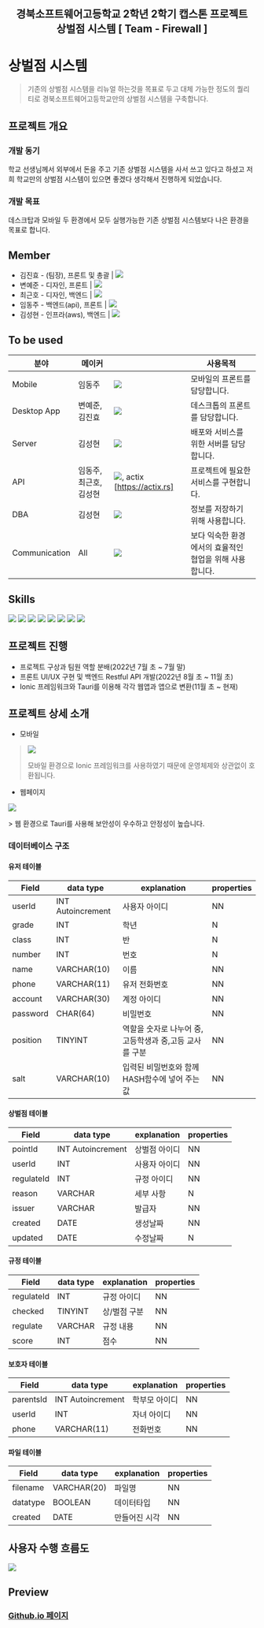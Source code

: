<h2 align="middle">경북소프트웨어고등학교 2학년 2학기 캡스톤 프로젝트<br>상벌점 시스템 [ Team - Firewall ]</h2>

# 상벌점 시스템
> 기존의 상벌점 시스템을 리뉴얼 하는것을 목표로 두고 대체 가능한 정도의 퀄리티로 경북소프트웨어고등학교만의 상벌점 시스템을 구축합니다.

## 프로젝트 개요
### 개발 동기
학교 선생님께서 외부에서 돈을 주고 기존 상벌점 시스템을 사서 쓰고 있다고 하셨고 저희 학교만의 상벌점 시스템이 있으면 좋겠다 생각해서 진행하게 되었습니다.
### 개발 목표
데스크탑과 모바일 두 환경에서 모두 실행가능한 기존 상벌점 시스템보다 나은 환경을 목표로 합니다.

## Member
* 김진효 - (팀장), 프론트 및 총괄 | <a href="https://github.com/jinhyo-dev" target="_blank"><img src="https://img.shields.io/badge/GitHub-181717?style=flat-square&logo=GitHub&logoColor=white"/></a>
* 변예준 - 디자인, 프론트 | <a href="https://github.com/yejun178" target="_blank"><img src="https://img.shields.io/badge/GitHub-181717?style=flat-square&logo=GitHub&logoColor=white"/></a>
* 최근호 - 디자인, 백엔드 | <a href="https://github.com/cghsuw256" target="_blank"><img src="https://img.shields.io/badge/GitHub-181717?style=flat-square&logo=GitHub&logoColor=white"/></a>
* 임동주 - 백엔드(api), 프론트 | <a href="https://github.com/DocRAID" target="_blank"><img src="https://img.shields.io/badge/GitHub-181717?style=flat-square&logo=GitHub&logoColor=white"/></a>
* 김성현 - 인프라(aws), 백엔드 | <a href="https://github.com/HYUN-8265" target="_blank"><img src="https://img.shields.io/badge/GitHub-181717?style=flat-square&logo=GitHub&logoColor=white"/></a>

## To be used

| 분야 | 메이커 |  | 사용목적 |
| ------------- | ---------------------- | -------------------------- | ---------------- |
| Mobile  | 임동주 | <a href="https://ionicframework.com/"><img src="https://img.shields.io/badge/Ionic-3880FF?style=flat-square&logo=Ionic&logoColor=white"/></a> | 모바일의 프론트를 담당합니다. |
| Desktop App | 변예준, 김진효 | <a href="https://tauri.app/ko/"><img src="https://img.shields.io/badge/Tauri-FFC131?style=flat-square&logo=Tauri&logoColor=white"/></a>  | 데스크톱의 프론트를 담당합니다. |
| Server | 김성현 | <a href="https://docs.aws.amazon.com/"><img src="https://img.shields.io/badge/Amazon AWS-232F3E?style=flat-square&logo=Amazon AWS&logoColor=white"/></a> | 배포와 서비스를 위한 서버를 담당합니다. |
| API | 임동주, 최근호, 김성현 |  <a href="https://nestjs.com/"><img src="https://img.shields.io/badge/NestJS-E0234E?style=flat-square&logo=NestJS&logoColor=white"/></a>, actix [https://actix.rs]| 프로젝트에 필요한 서비스를 구현합니다. |
| DBA | 김성현  | <a href="https://www.mysql.com/"><img src="https://img.shields.io/badge/MySql-4479A1?style=flat-square&logo=MySql&logoColor=white"/></a> | 정보를 저장하기 위해 사용합니다. |
| Communication | All | <a href="https://discord.com/"><img src="https://img.shields.io/badge/Discord-5865F2?style=flat-square&logo=Discord&logoColor=white"/></a> | 보다 익숙한 환경에서의 효율적인 협업을 위해 사용합니다. |

## Skills
<a href=""><img src="https://img.shields.io/badge/React-61DAFB?style=for-the-badge&logo=React&logoColor=white"/></a>
<a href="https://ionicframework.com/"><img src="https://img.shields.io/badge/Ionic-3880FF?style=for-the-badge&logo=Ionic&logoColor=white"/></a>
<a href="https://tauri.app/ko/"><img src="https://img.shields.io/badge/Tauri-FFC131?style=for-the-badge&logo=Tauri&logoColor=white"/></a>
<a href="https://docs.aws.amazon.com/"><img src="https://img.shields.io/badge/Amazon AWS-232F3E?style=for-the-badge&logo=Amazon AWS&logoColor=white"/></a>
<a href="https://nodejs.org/en/"><img src="https://img.shields.io/badge/Node.js-339933?style=for-the-badge&logo=Node.js&logoColor=white"/></a>
<a href="https://www.typescriptlang.org/"><img src="https://img.shields.io/badge/TypeScript-3178C6?style=for-the-badge&logo=TypeScript&logoColor=white"/></a>
<a href="https://nestjs.com/"><img src="https://img.shields.io/badge/NestJS-E0234E?style=for-the-badge&logo=NestJS&logoColor=white"/></a>
<a href="https://www.mysql.com/"><img src="https://img.shields.io/badge/MySql-4479A1?style=for-the-badge&logo=MySql&logoColor=white"/></a>

## 프로젝트 진행
 + 프로젝트 구상과 팀원 역할 분배(2022년 7월 초 ~ 7월 말)
 + 프론트 UI/UX 구현 및 백엔드 Restful API 개발(2022년 8월 초 ~ 11월 초)
 + Ionic 프레임워크와 Tauri를 이용해 각각 웹앱과 앱으로 변환(11월 초 ~ 현재)

## 프로젝트 상세 소개
 + 모바일
 ><img src="https://cdn.discordapp.com/attachments/999238854341046302/1057449356980146206/ezgif.com-gif-maker_1.gif" />
 >
 > 모바일 환경으로 Ionic 프레임워크를 사용하였기 때문에 운영체제와 상관없이 호환됩니다.
 + 웹페이지
 <p><img src="https://cdn.discordapp.com/attachments/999238854341046302/1057448941433671680/ezgif.com-gif-maker.gif" /></p>
 > 웹 환경으로 Tauri를 사용해 보안성이 우수하고 안정성이 높습니다.

### 데이터베이스 구조
#### 유저 테이블
| Field | data type | explanation | properties |
| ---------- | -------- | --------------- | -------- |
| userId | INT Autoincrement | 사용자 아이디 | NN |
| grade | INT | 학년 | N |
| class | INT | 반 | N |
| number | INT | 번호 | N |
| name | VARCHAR(10) | 이름 | NN |
| phone | VARCHAR(11) | 유저 전화번호 | NN |
| account | VARCHAR(30) | 계정 아이디 | NN |
| password | CHAR(64) | 비밀번호 | NN |
| position | TINYINT | 역할을 숫자로 나누어 중,고등학생과 중,고등 교사를 구분 | NN |
| salt | VARCHAR(10) | 입력된 비밀번호와 함께 HASH함수에 넣어 주는 값 | NN |
#### 상벌점 테이블
| Field | data type | explanation | properties |
| ---------- | -------- | --------------- | -------- |
| pointId | INT Autoincrement | 상벌점 아이디 | NN |
| userId | INT | 사용자 아이디 | NN |
| regulateId | INT | 규정 아이디 | NN |
| reason | VARCHAR | 세부 사항 | N |
| issuer | VARCHAR | 발급자 | NN |
| created | DATE | 생성날짜 | NN |
| updated | DATE | 수정날짜 | N |
#### 규정 테이블
| Field | data type | explanation | properties |
| ---------- | -------- | --------------- | -------- |
| regulateId | INT | 규정 아이디 | NN |
| checked | TINYINT | 상/벌점 구분 | NN |
| regulate | VARCHAR | 규정 내용 | NN |
| score | INT | 점수 | NN |
#### 보호자 테이블
| Field | data type | explanation | properties |
| ---------- | -------- | --------------- | -------- |
| parentsId | INT Autoincrement | 학부모 아이디 | NN |
| userId | INT | 자녀 아이디 | NN |
| phone | VARCHAR(11) | 전화번호 | NN |
#### 파일 테이블
| Field | data type | explanation | properties |
| ---------- | -------- | --------------- | -------- |
| filename | VARCHAR(20) | 파일명 | NN |
| datatype | BOOLEAN | 데이터타입 | NN |
| created | DATE | 만들어진 시각 | NN |

## 사용자 수행 흐름도

<img src="https://cdn.discordapp.com/attachments/408947039486083072/1056855354505449572/IMG_4658.png" />

## Preview

### [Github.io 페이지](https://team-firewall.github.io/)
